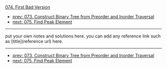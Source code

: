 [074. First Bad Version](http://www.lintcode.com/problem/first-bad-version)

- [prev: 073. Construct Binary Tree from Preorder and Inorder Traversal](073-construct-binary-tree-from-preorder-and-inorder-traversal.md)
- [next: 075. Find Peak Element](075-find-peak-element.md)

---

put your own notes and solutions here.
you can add any reference link such as [title](reference url) here.

---

- [prev: 073. Construct Binary Tree from Preorder and Inorder Traversal](073-construct-binary-tree-from-preorder-and-inorder-traversal.md)
- [next: 075. Find Peak Element](075-find-peak-element.md)
